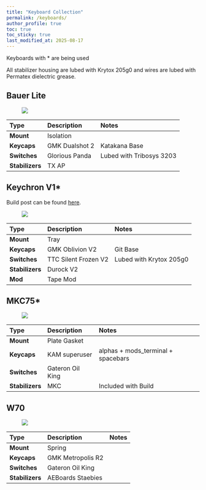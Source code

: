 ```yaml
---
title: "Keyboard Collection"
permalink: /keyboards/
author_profile: true
toc: true
toc_sticky: true
last_modified_at: 2025-08-17
---
```


Keyboards with * are being used 

All stabilizer housing are lubed with Krytox 205g0 and wires are lubed with Permatex dielectric grease. 


## Bauer Lite

<figure class="align-center" style="width: 500px">
  <img src="https://u.cubeupload.com/lilwon/bauerliteadj.jpg">
</figure>


Type|Description|Notes
:----|:----|:----
**Mount** | Isolation 
**Keycaps** | GMK Dualshot 2 | Katakana Base 
**Switches** | Glorious Panda | Lubed with Tribosys 3203 
**Stabilizers** | TX AP  


## Keychron V1*
Build post can be found [here](https://lillianwon.com/posts/First-Mechanical-Keyboard-Build/).

<figure class="align-center" style="width: 500px">
  <img src="https://u.cubeupload.com/lilwon/keychronv1adj.jpg">
</figure>


Type|Description|Notes
:----|:----|:----
**Mount** | Tray 
**Keycaps** | GMK Oblivion V2 | Git Base 
**Switches** | TTC Silent Frozen V2 | Lubed with Krytox 205g0
**Stabilizers** | Durock V2
**Mod** | Tape Mod


## MKC75* 

<figure class="align-center" style="width: 500px">
  <img src="https://u.cubeupload.com/lilwon/mkc75adj.jpg">
</figure>

Type|Description|Notes
:----|:----|:----
**Mount** | Plate Gasket 
**Keycaps** | KAM superuser | alphas + mods_terminal + spacebars 
**Switches** | Gateron Oil King
**Stabilizers** | MKC | Included with Build 

## W70

<figure class="align-center" style="width: 500px">
  <img src="https://u.cubeupload.com/lilwon/w70.jpg">
</figure>

Type|Description|Notes
:----|:----|:----
**Mount** | Spring 
**Keycaps** | GMK Metropolis R2 
**Switches** | Gateron Oil King
**Stabilizers** | AEBoards Staebies
